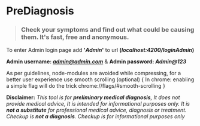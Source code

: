 # PreDiagnosis

> ### Check your symptoms and find out what could be causing them. It's fast, free and anonymous.

To enter Admin login page add **'*Admin*'** to url __(*localhost:4200/loginAdmin*)__

__Admin username: *admin@admin.com*__ & __Admin password: *Admin@123*__

As per guidelines, node-modules  are avoided while compressing, for a better user experience use smooth scrolling (optional) { In chrome: enabling a simple flag will do the trick  chrome://flags/#smooth-scrolling }

**Disclaimer:** _This tool is for **preliminary medical diagnosis**, It does not provide medical advice, It is intended for informational purposes only.
It is **not a substitute** for professional medical advice, diagnosis or treatment.
Checkup is **not a diagnosis**. Checkup is for informational purposes only_
